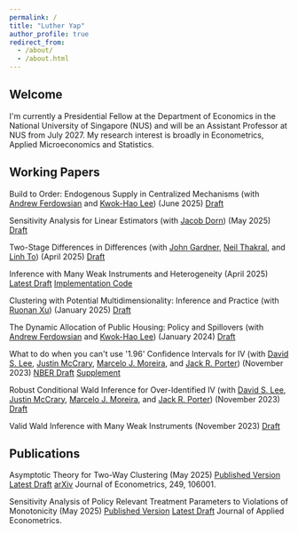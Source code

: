 ```yaml
---
permalink: /
title: "Luther Yap"
author_profile: true
redirect_from: 
  - /about/
  - /about.html
---
```


## Welcome

I'm currently a Presidential Fellow at the Department of Economics in the National University of Singapore (NUS) and will be an Assistant Professor at NUS from July 2027. My research interest is broadly in Econometrics, Applied Microeconomics and Statistics. 

## Working Papers

Build to Order: Endogenous Supply in Centralized Mechanisms
(with [Andrew Ferdowsian](https://ferdowsian.net/) and [Kwok-Hao Lee](https://kwokhao.io/)) (June 2025)
[Draft](https://af-papers.s3.us-east-005.backblazeb2.com/Build+to+Order.pdf)

Sensitivity Analysis for Linear Estimators (with [Jacob Dorn](https://jacobdorn.info/)) (May 2025)
[Draft](https://lutheryap.github.io/files/LInfty.pdf)

Two-Stage Differences in Differences
(with [John Gardner](https://jrgcmu.github.io/), [Neil Thakral](https://neilthakral.github.io/), and [Linh To](https://linh.to/)) (April 2025)
[Draft](https://lutheryap.github.io/files/2sdd.pdf)

Inference with Many Weak Instruments and Heterogeneity (April 2025) [Latest Draft](https://lutheryap.github.io/files/mwiv_het_wp.pdf) [Implementation Code](https://github.com/lutheryap/mwivhet)

Clustering with Potential Multidimensionality: Inference and Practice 
(with [Ruonan Xu](https://xuruonan.weebly.com/)) (January 2025)
[Draft](https://xuruonan.weebly.com/uploads/1/2/7/2/127219610/two_way_cluster_finite_pop_full.pdf)

The Dynamic Allocation of Public Housing: Policy and Spillovers
(with [Andrew Ferdowsian](https://ferdowsian.net/) and [Kwok-Hao Lee](https://kwokhao.io/)) (January 2024)
[Draft](https://www.econometricsociety.org/regional-activities/conference-papers/view/269/63)

What to do when you can't use '1.96' Confidence Intervals for IV (with [David S. Lee](https://www.princeton.edu/~davidlee/), [Justin McCrary](https://www.law.columbia.edu/faculty/justin-mccrary), [Marcelo J. Moreira](https://sites.google.com/site/moreiramarceloj/), and [Jack R. Porter](https://users.ssc.wisc.edu/~jrporter/)) (November 2023)
[NBER Draft](https://www.nber.org/papers/w31893) [Supplement](https://irs.princeton.edu/davidlee-supplementVTF)

Robust Conditional Wald Inference for Over-Identified IV (with [David S. Lee](https://www.princeton.edu/~davidlee/), [Justin McCrary](https://www.law.columbia.edu/faculty/justin-mccrary), [Marcelo J. Moreira](https://sites.google.com/site/moreiramarceloj/), and [Jack R. Porter](https://users.ssc.wisc.edu/~jrporter/)) (November 2023)
[Draft](https://arxiv.org/abs/2311.15952)

Valid Wald Inference with Many Weak Instruments (November 2023)
[Draft](https://arxiv.org/abs/2311.15932)


## Publications
Asymptotic Theory for Two-Way Clustering (May 2025) [Published Version](https://www.sciencedirect.com/science/article/abs/pii/S0304407625000557)
[Latest Draft](https://lutheryap.github.io/files/mwclus_asymptotics_mar2025.pdf) [arXiv](https://arxiv.org/abs/2301.03805) Journal of Econometrics, 249, 106001.


Sensitivity Analysis of Policy Relevant Treatment Parameters to Violations of Monotonicity (May 2025) [Published Version](https://onlinelibrary.wiley.com/doi/abs/10.1002/jae.3132)
[Latest Draft](https://lutheryap.github.io/files/TEBounds_feb2025.pdf) 
Journal of Applied Econometrics.
